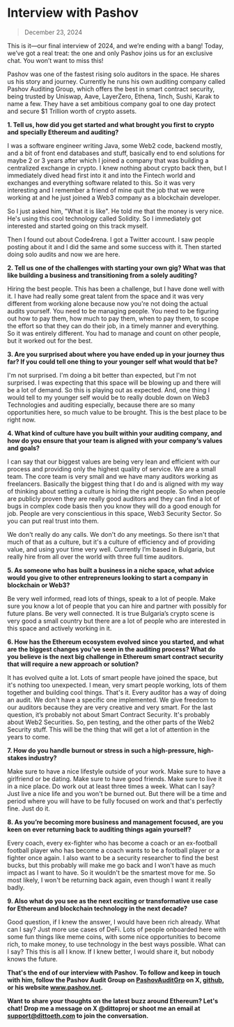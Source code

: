 # Interview with Pashov


> December 23, 2024

This is it—our final interview of 2024, and we’re ending with a bang! Today, we’ve got a real treat: the one and only Pashov joins us for an exclusive chat. You won’t want to miss this!

Pashov was one of the fastest rising solo auditors in the space. He shares us his story and journey. Currently he runs his own auditing company called Pashov Auditing Group, which offers the best in smart contract security, being trusted by Uniswap, Aave, LayerZero, Ethena, 1inch, Sushi, Karak to name a few. They have a set ambitious company goal to one day protect and secure $1 Trillion worth of crypto assets. 

**1. Tell us, how did you get started and what brought you first to crypto and specially Ethereum and auditing?**

I was a software engineer writing Java, some Web2 code, backend mostly, and a bit of front end databases and stuff, basically end to end solutions for maybe 2 or 3 years after which I joined a company that was building a centralized exchange in crypto. I knew nothing about crypto back then, but I immediately dived head first into it and into the Fintech world and exchanges and everything software related to this. So it was very interesting and I remember a friend of mine quit the job that we were working at and he just joined a Web3 company as a blockchain developer.

So I just asked him, "What it is like". He told me that the money is very nice. He's using this cool technology called Solidity. So I immediately got interested and started going on this track myself.

Then I found out about Code4rena. I got a Twitter account. I saw people posting about it and I did the same and some success with it. Then started doing solo audits and now we are here.

**2. Tell us one of the challenges with starting your own gig? What was that like building a business and transitioning from a solely auditing?**

Hiring the best people. This has been a challenge, but I have done well with it. I have had really some great talent from the space and it was very different from working alone because now you're not doing the actual audits yourself. You need to be managing people. You need to be figuring out how to pay them, how much to pay them, when to pay them, to scope the effort so that they can do their job, in a timely manner and everything. So it was entirely different. You had to manage and count on other people, but it worked out for the best.

**3. Are you surprised about where you have ended up in your journey thus far? If you could tell one thing to your younger self what would that be?**

I'm not surprised. I'm doing a bit better than expected, but I'm not surprised. I was expecting that this space will be blowing up and there will be a lot of demand. So this is playing out as expected. And, one thing I would tell to my younger self would be to really double down on Web3 Technologies and auditing especially, because there are so many opportunities here, so much value to be brought. This is the best place to be right now.

**4. What kind of culture have you built within your auditing company, and how do you ensure that your team is aligned with your company’s values and goals?**

I can say that our biggest values are being very lean and efficient with our process and providing only the highest quality of service. We are a small team. The core team is very small and we have many auditors working as freelancers. Basically the biggest thing that I do and is aligned with my way of thinking about setting a culture is hiring the right people. So when people are publicly proven they are really good auditors and they can find a lot of bugs in complex code basis then you know they will do a good enough for job. People are very conscientious in this space, Web3 Security Sector. So you can put real trust into them. 

We don't really do any calls. We don't do any meetings. So there isn't that much of that as a culture, but it's a culture of efficiency and of providing value, and using your time very well. Currently I’m based in Bulgaria, but really hire from all over the world with three full time auditors. 

**5. As someone who has built a business in a niche space, what advice would you give to other entrepreneurs looking to start a company in blockchain or Web3?**

Be very well informed, read lots of things, speak to a lot of people. Make sure you know a lot of people that you can hire and partner with  possibly for future plans. Be very well connected. It is true Bulgaria’s crypto scene is very good a small country but there are a lot of people who are interested in this space and actively working in it.

**6. How has the Ethereum ecosystem evolved since you started, and what are the biggest changes you've seen in the auditing process? What do you believe is the next big challenge in Ethereum smart contract security that will require a new approach or solution?**

It has evolved quite a lot. Lots of smart people have joined the space, but it's nothing too unexpected. I mean, very smart people working, lots of them together and building cool things. That's it. Every auditor has a way of doing an audit. We don't have a specific one implemented. We give freedom to our auditors because they are very creative and very smart. For the last question, it’s probably not about Smart Contract Security. It's probably about Web2 Securities. So, pen testing, and the other parts of the Web2 Security stuff. This will be the thing that will get a lot of attention in the years to come.

**7. How do you handle burnout or stress in such a high-pressure, high-stakes industry?**

Make sure to have a nice lifestyle outside of your work. Make sure to have a girlfriend or be dating. Make sure to have good friends. Make sure to live it in a nice place. Do work out at least three times a week. What can I say? Just live a nice life and you won't be burned out. But there will be a time and period where you will have to be fully focused on work and that's perfectly fine. Just do it.

**8. As you’re becoming more business and management focused, are you keen on ever returning back to auditing things again yourself?**

Every coach, every ex-fighter who has become a coach or an ex-football football player who has become a coach wants to be a football player or a fighter once again. I also want to be a security researcher to find the best bucks, but this probably will make me go back and I won't have as much impact as I want to have. So it wouldn't be the smartest move for me. So most likely, I won't be returning back again, even though I want it really badly.

**9. Also what do you see as the next exciting or transformative use case for Ethereum and blockchain technology in the next decade?**

Good question, if I knew the answer, I would have been rich already. What can I say? Just more use cases of DeFi. Lots of people onboarded here with some fun things like meme coins, with some nice opportunities to become rich, to make money, to use technology in the best ways possible. What can I say? This this is all I know. If I knew better, I would share it, but nobody knows the future.

**That's the end of our interview with Pashov. To follow and keep in touch with him, follow the Pashov Audit Group on [PashovAuditGrp](https://x.com/PashovAuditGrp) on X, [github](https://github.com/pashov/audits), or his website www.pashov.net.**

**Want to share your thoughts on the latest buzz around Ethereum? Let's chat! Drop me a message on X @dittoproj or shoot me an email at support@dittoeth.com to join the conversation.**